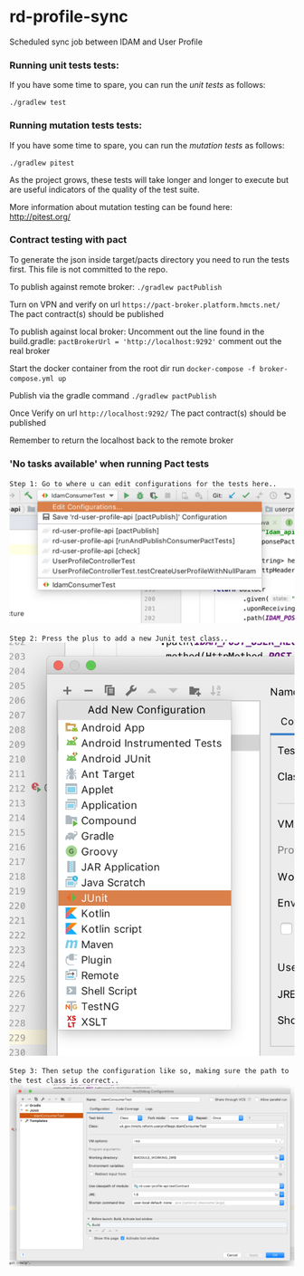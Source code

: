 # rd-profile-sync
Scheduled sync job between IDAM and User Profile

### Running unit tests tests:

If you have some time to spare, you can run the *unit tests* as follows:

```
./gradlew test
```

### Running mutation tests tests:

If you have some time to spare, you can run the *mutation tests* as follows:

```
./gradlew pitest
```

As the project grows, these tests will take longer and longer to execute but are useful indicators of the quality of the test suite.

More information about mutation testing can be found here:
http://pitest.org/

### Contract testing with pact

To generate the json inside target/pacts directory you need to run the tests first.
This file is not committed to the repo.

To publish against remote broker:
`./gradlew pactPublish`

Turn on VPN and verify on url `https://pact-broker.platform.hmcts.net/`
The pact contract(s) should be published


To publish against local broker:
Uncomment out the line found in the build.gradle:
`pactBrokerUrl = 'http://localhost:9292'`
comment out the real broker

Start the docker container from the root dir run
`docker-compose -f broker-compose.yml up`

Publish via the gradle command
`./gradlew pactPublish`

Once Verify on url `http://localhost:9292/`
The pact contract(s) should be published

Remember to return the localhost back to the remote broker

### 'No tasks available' when running Pact tests
`Step 1: Go to where u can edit configurations for the tests here..`
![pact1](readme-images/pact1.png?raw=true "Step 1")

`Step 2: Press the plus to add a new Junit test class..`
![pact2](readme-images/pact2.png?raw=true "Step 2")

`Step 3: Then setup the configuration like so, making sure the path to the test class is correct..`
![pact3](readme-images/pact3.png?raw=true "Step 3")

